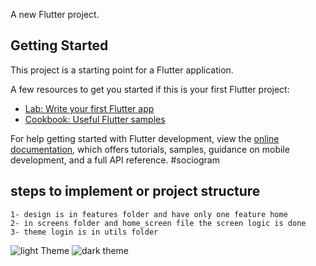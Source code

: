 A new Flutter project.

## Getting Started

This project is a starting point for a Flutter application.

A few resources to get you started if this is your first Flutter project:

- [Lab: Write your first Flutter app](https://docs.flutter.dev/get-started/codelab)
- [Cookbook: Useful Flutter samples](https://docs.flutter.dev/cookbook)

For help getting started with Flutter development, view the
[online documentation](https://docs.flutter.dev/), which offers tutorials,
samples, guidance on mobile development, and a full API reference.
#sociogram

## steps to implement or project structure

    1- design is in features folder and have only one feature home
    2- in screens folder and home_screen file the screen logic is done
    3- theme login is in utils folder

![light Theme](<Screenshot 2023-11-04 at 1.13.07 PM.png>)
![dark theme](<Screenshot 2023-11-04 at 1.13.19 PM.png>)
